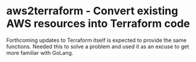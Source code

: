 # aws2terraform - Convert existing AWS resources into Terraform code

Forthcoming updates to Terraform itself is expected to provide the
same functions.  Needed this to solve a problem and used it as an
excuse to get more familiar with GoLang.

